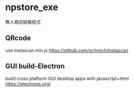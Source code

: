 # npstore_exe
無人商店結帳程式

QRcode
---------
use instascan.min.js 
https://github.com/schmich/instascan

GUI build-Electron
-----------------
build cross platform GUI desktop apps with javascript+html
https://electronjs.org/
